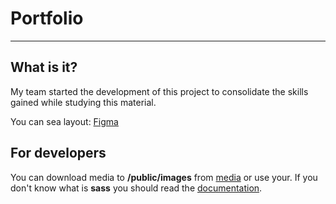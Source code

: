 # Portfolio
---
## What is it?
My team started the development of this project
to consolidate the skills gained while studying this material.

You can sea layout:
  [Figma](https://www.figma.com/file/uVUrcwq6ugp6AiJhJZh6TC/Portfolio?node-id=0%3A1)
  
## For developers
  You can download media to **/public/images** from [media](https://drive.google.com/drive/folders/1g3iiD5dKXAnEr3l45I2bOGeo2CoFC5N0?usp=sharing) or use your.
  If you don't know what is **sass** you should read the [documentation](https://sass-lang.com/guide).

